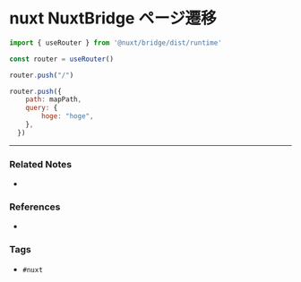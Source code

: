 # nuxt NuxtBridge ページ遷移
```js
import { useRouter } from '@nuxt/bridge/dist/runtime'

const router = useRouter()

router.push("/")

router.push({
    path: mapPath,
    query: {
		hoge: "hoge",
    },
  })
```

---
### Related Notes
- 

### References
- 

### Tags
- `#nuxt`